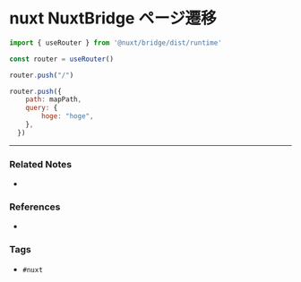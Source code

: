 # nuxt NuxtBridge ページ遷移
```js
import { useRouter } from '@nuxt/bridge/dist/runtime'

const router = useRouter()

router.push("/")

router.push({
    path: mapPath,
    query: {
		hoge: "hoge",
    },
  })
```

---
### Related Notes
- 

### References
- 

### Tags
- `#nuxt`